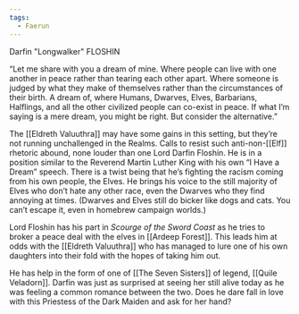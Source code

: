 ```yaml
---
tags:
  - Faerun
---
```

Darfin "Longwalker" FLOSHIN

“Let me share with you a dream of mine. Where people can live with one another in peace rather than tearing each other apart. Where someone is judged by what they make of themselves rather than the circumstances of their birth. A dream of, where Humans, Dwarves, Elves, Barbarians, Halflings, and all the other civilized people can co-exist in peace. If what I’m saying is a mere dream, you might be right. But consider the alternative.”

The [[Eldreth Valuuthra]] may have some gains in this setting, but they’re not running unchallenged in the Realms. Calls to resist such anti-non-[[Elf]] rhetoric abound, none louder than one Lord Darfin Floshin. He is in a position similar to the Reverend Martin Luther King with his own “I Have a Dream” speech. There is a twist being that he’s fighting the racism coming from his own people, the Elves. He brings his voice to the still majority of Elves who don’t hate any other race, even the Dwarves who they find annoying at times. (Dwarves and Elves still do bicker like dogs and cats. You can’t escape it, even in homebrew campaign worlds.)

Lord Floshin has his part in *Scourge of the Sword Coast* as he tries to broker a peace deal with the elves in [[Ardeep Forest]]. This leads him at odds with the [[Eldreth Valuuthra]] who has managed to lure one of his own daughters into their fold with the hopes of taking him out.

He has help in the form of one of [[The Seven Sisters]] of legend, [[Quile Veladorn]]. Darfin was just as surprised at seeing her still alive today as he was feeling a common romance between the two. Does he dare fall in love with this Priestess of the Dark Maiden and ask for her hand?

